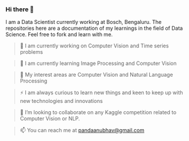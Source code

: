 ### Hi there 👋

<!--
**anubhabPanda/anubhabPanda** is a ✨ _special_ ✨ repository because its `README.md` (this file) appears on your GitHub profile.

Here are some ideas to get you started:

- 🔭 I’m currently working on ...
- 🌱 I’m currently learning ...
- 👯 I’m looking to collaborate on ...
- 🤔 I’m looking for help with ...
- 💬 Ask me about ...
- 📫 How to reach me: ...
- 😄 Pronouns: ...
- ⚡ Fun fact: ...
-->

I am a Data Scientist currently working at Bosch, Bengaluru. The repositories here are a documentation of my learnings in the field of Data Science. Feel free to fork and learn with me.

>🔭 I am currently working on Computer Vision and Time series problems

>🌱 I am currently learning Image Processing and Computer Vision                                                       

>🌱 My interest areas are Computer Vision and Natural Language Processing

>⚡ I am always curious to learn new things and keen to keep up with new technologies and innovations

>👯 I’m looking to collaborate on any Kaggle competition related to Computer Vision or NLP.

>📫 You can reach me at pandaanubhav@gmail.com


